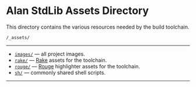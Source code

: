 # Alan StdLib Assets Directory

This directory contains the various resources needed by the build toolchain.

    /_assets/

-------------------------------------------------------------------------------

- [`images/`][images/] — all project images.
- [`rake/`][rake/] — [Rake] assets for the toolchain.
- [`rouge/`][rouge/] — [Rouge] highlighter assets for the toolchain.
- [`sh/`][sh/] — commonly shared shell scripts.

-------------------------------------------------------------------------------


<!-----------------------------------------------------------------------------
                               REFERENCE LINKS
------------------------------------------------------------------------------>

<!-- folders links  -->

[images/]: ./images/ "Navigate to images assets folder"
[rake/]: ./rake/ "Navigate to Rake assets folder"
[rouge/]: ./rouge/ "Navigate to Rouge assets folder"
[sh/]: ./sh/ "Navigate to scripts assets folder"

<!-- 3rd Party Tools -->

[Asciidoctor]: https://asciidoctor.org/ "Visit Asciidoctor website"

[Dia]: http://dia-installer.de/ "Visit Dia's website"
[Dia Diagram Editor]: http://dia-installer.de/ "Visit Dia's website"

[Haml]: https://haml.info/ "Visit Haml website"

[Rake]: https://ruby.github.io/rake/ "Visit Rake website"

[Rouge]: http://rouge.jneen.net "Visit Rouge website"

<!-- EOF -->
